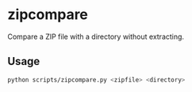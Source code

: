 # zipcompare

Compare a ZIP file with a directory without extracting.

## Usage
```bash
python scripts/zipcompare.py <zipfile> <directory>
```